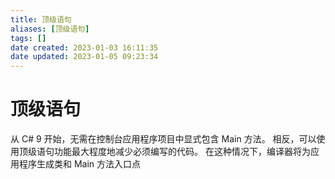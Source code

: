 ```yaml
---
title: 顶级语句
aliases: [顶级语句]
tags: []
date created: 2023-01-03 16:11:35
date updated: 2023-01-05 09:23:34
---
```


# 顶级语句

从 C# 9 开始，无需在控制台应用程序项目中显式包含 Main 方法。 相反，可以使用顶级语句功能最大程度地减少必须编写的代码。 在这种情况下，编译器将为应用程序生成类和 Main 方法入口点
